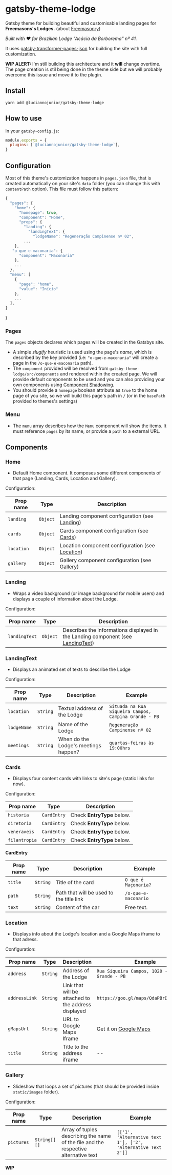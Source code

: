 # gatsby-theme-lodge

Gatsby theme for building beautiful and customisable landing pages for **Freemasons's Lodges.** (about [Freemasonry](https://en.wikipedia.org/wiki/Freemasonry))

_Built with :heart: for Brazilian Lodge "Acácia da Borborema" nº 41._

It uses [gatsby-transformer-pages-json](https://github.com/luciannojunior/gatsby-transformer-pages-json) for building the site with full customization.

**WIP ALERT:** I'm still building this architecture and it **will** change overtime. The page creation is stil being done in the theme side but we will probably overcome this issue and move it to the plugin.

## Install

`yarn add @luciannojunior/gatsby-theme-lodge`

## How to use

In your `gatsby-config.js`:

```javascript
module.exports = {
  plugins: [`@luciannojunior/gatsby-theme-lodge`],
}
```

## Configuration

Most of this theme's customization happens in `pages.json` file, that is created automatically on your site's `data` folder (you can change this with `contentPath` option). This file must follow this pattern:

```javascript
{
  "pages": {
    "home": {
      "homepage": true,
      "component": "Home",
      "props": {
        "landing": {
          "landingText": {
            "lodgeName": "Regeneração Campinense nº 02",
        ...
    },
   "o-que-e-maconaria": {
      "component": "Maconaria"
    },
    ...
  },
  "menu": [
    {
      "page": "home",
      "value": "Início"
    },
    ...
  ],
}
```
}
### Pages

The `pages` objects declares which pages will be created in the Gatsbys site.

- A simple _slugify_ heuristic is used using the page's _name_, which is described by the key provided (i.e: `"o-que-e-maconaria"` will create a page in the `/o-que-e-maconaria` path).
- The `component` provided will be resolved from `gatsby-theme-lodge/src/components` and rendered within the created page. We will provide default components to be used and you can also providing your own components using [Component Shadowing](https://www.gatsbyjs.org/blog/2019-04-29-component-shadowing/).
- You should provide a `homepage` boolean attribute as `true` to the home page of you site, so we will build this page's path in `/` (or in the `basePath` provided to themes's settings)

### Menu

- The `menu` array describes how the `Menu` component will show the items. It must reference `pages` by its name, or provide a `path` to a external URL.

## Components

### Home

- Default Home component. It composes some different components of that page (Landing, Cards, Location and Gallery).

Configuration:

|Prop name|Type |Description |
|----------------|-------------------------------|-----------------------------|
|`landing`|`Object` |Landing component configuration (see [Landing](#landing))|
|`cards`|`Object` |Cards component configuration (see [Cards](#cards))|
|`location`|`Object` |Location component configuration (see [Location](#location))|
|`gallery`|`Object` |Gallery component configuration (see [Gallery](#gallery))|

### Landing

- Wraps a video background (or image background for mobile users) and displays a couple of information about the Lodge.

Configuration:

| Prop name     | Type     | Description                                                                                     |
| ------------- | -------- | ----------------------------------------------------------------------------------------------- |
| `landingText` | `Object` | Describes the informations displayed in the Landing component (see [LandingText](#landingtext)) |

### LandingText

- Displays an animated set of texts to describe the Lodge

Configuration:

| Prop name   | Type     | Description                          | Example                                               |
| ----------- | -------- | ------------------------------------ | ----------------------------------------------------- |
| `location`  | `String` | Textual address of the Lodge         | `Situada na Rua Siqueira Campos, Campina Grande - PB` |
| `lodgeName` | `String` | Name of the Lodge                    | `Regeneração Campinense nº 02`                        |
| `meetings`  | `String` | When do the Lodge's meetings happen? | `quartas-feiras às 19:00hrs`                          |

### Cards

- Displays four content cards with links to site's page (static links for now).

Configuration:

| Prop name | Type | Description |
|----------------|-------------------------------|-----------------------------|
|`historia`|`CardEntry` | Check **EntryType** below. |
|`diretoria`|`CardEntry` | Check **EntryType** below. |
|`veneraveis`|`CardEntry` | Check **EntryType** below. |
|`filantropia`|`CardEntry` | Check **EntryType** below. |

**CardEntry**

|Prop name|Type |Description | Example |
|----------------|-------------------------------|-----------------------------| -----|
|`title`|`String` | Title of the card | `O que é Maçonaria?` |
|`path`|`String` | Path that will be used to the title link |`/o-que-e-maconario`|
|`text`|`String` | Content of the car | Free text. |

### Location

- Displays info about the Lodge's location and a Google Maps iframe to that adress.

Configuration:

| Prop name   | Type     | Description                          | Example                                               |
| ----------- | -------- | ------------------------------------ | ----------------------------------------------------- |
| `address`  | `String` | Address of the Lodge         | `Rua Siqueira Campos, 1020 - Campina Grande - PB` |
| `addressLink` | `String` | Link that will be attached to the address displayed | `https://goo.gl/maps/QdaPBrDC7ZqodP7RA`                        |
| `gMapsUrl`  | `String` | URL to Google Maps Iframe | Get it on [Google Maps](https://maps.google.com)|
| `title`  | `String` | Title to the address iframe | -- |

### Gallery

- Slideshow that loops a set of pictures (that should be provided inside `static/images` folder).

Configuration:

| Prop name   | Type     | Description                          | Example                                               |
| ----------- | -------- | ------------------------------------ | ----------------------------------------------------- |
| `pictures`  | `String[][]` | Array of tuples describing the name of the file and the respective alternative text | `[['1', 'Alternative text 1'], ['2', 'Alternative Text 2']]` |

**WIP**
